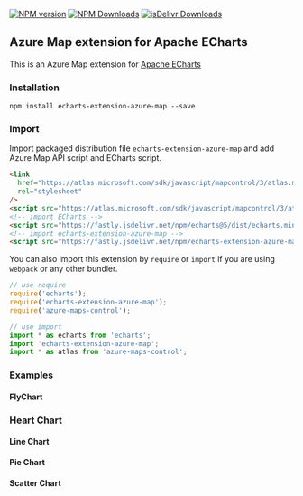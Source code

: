 [![NPM version](https://img.shields.io/npm/v/echarts-extension-azure-map.svg?style=flat)](https://www.npmjs.org/package/echarts-extension-azure-map) [![NPM Downloads](https://img.shields.io/npm/dm/echarts-extension-azure-map.svg)](https://npmcharts.com/compare/echarts-extension-azure-map?minimal=true) [![jsDelivr Downloads](https://data.jsdelivr.com/v1/package/npm/echarts-extension-azure-map/badge?style=rounded)](https://www.jsdelivr.com/package/npm/echarts-extension-azure-map)

## Azure Map extension for Apache ECharts

This is an Azure Map extension for [Apache ECharts](https://echarts.apache.org/en/index.html)

### Installation

```shell
npm install echarts-extension-azure-map --save
```

### Import

Import packaged distribution file `echarts-extension-azure-map` and add Azure Map API script and ECharts script.

```html
<link
  href="https://atlas.microsoft.com/sdk/javascript/mapcontrol/3/atlas.min.css"
  rel="stylesheet"
/>
<script src="https://atlas.microsoft.com/sdk/javascript/mapcontrol/3/atlas.min.js"></script>
<!-- import ECharts -->
<script src="https://fastly.jsdelivr.net/npm/echarts@5/dist/echarts.min.js"></script>
<!-- import echarts-extension-azure-map -->
<script src="https://fastly.jsdelivr.net/npm/echarts-extension-azure-map/dist/echarts-extension-azure-map.min.js"></script>
```

You can also import this extension by `require` or `import` if you are using `webpack` or any other bundler.

```js
// use require
require('echarts');
require('echarts-extension-azure-map');
require('azure-maps-control');

// use import
import * as echarts from 'echarts';
import 'echarts-extension-azure-map';
import * as atlas from 'azure-maps-control';
```

### Examples

#### FlyChart

### Heart Chart

#### Line Chart

#### Pie Chart

#### Scatter Chart
